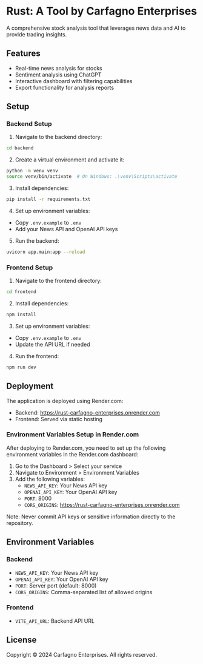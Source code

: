# Rust: A Tool by Carfagno Enterprises

A comprehensive stock analysis tool that leverages news data and AI to provide trading insights.

## Features

- Real-time news analysis for stocks
- Sentiment analysis using ChatGPT
- Interactive dashboard with filtering capabilities
- Export functionality for analysis reports

## Setup

### Backend Setup

1. Navigate to the backend directory:
```bash
cd backend
```

2. Create a virtual environment and activate it:
```bash
python -m venv venv
source venv/bin/activate  # On Windows: .\venv\Scripts\activate
```

3. Install dependencies:
```bash
pip install -r requirements.txt
```

4. Set up environment variables:
- Copy `.env.example` to `.env`
- Add your News API and OpenAI API keys

5. Run the backend:
```bash
uvicorn app.main:app --reload
```

### Frontend Setup

1. Navigate to the frontend directory:
```bash
cd frontend
```

2. Install dependencies:
```bash
npm install
```

3. Set up environment variables:
- Copy `.env.example` to `.env`
- Update the API URL if needed

4. Run the frontend:
```bash
npm run dev
```

## Deployment

The application is deployed using Render.com:

- Backend: https://rust-carfagno-enterprises.onrender.com
- Frontend: Served via static hosting

### Environment Variables Setup in Render.com

After deploying to Render.com, you need to set up the following environment variables in the Render.com dashboard:

1. Go to the Dashboard > Select your service
2. Navigate to Environment > Environment Variables
3. Add the following variables:
   - `NEWS_API_KEY`: Your News API key
   - `OPENAI_API_KEY`: Your OpenAI API key
   - `PORT`: 8000
   - `CORS_ORIGINS`: https://rust-carfagno-enterprises.onrender.com

Note: Never commit API keys or sensitive information directly to the repository.

## Environment Variables

### Backend
- `NEWS_API_KEY`: Your News API key
- `OPENAI_API_KEY`: Your OpenAI API key
- `PORT`: Server port (default: 8000)
- `CORS_ORIGINS`: Comma-separated list of allowed origins

### Frontend
- `VITE_API_URL`: Backend API URL

## License

Copyright © 2024 Carfagno Enterprises. All rights reserved.
